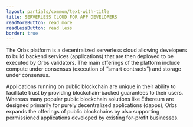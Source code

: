 ```yaml
---
layout: partials/common/text-with-title
title: SERVERLESS CLOUD FOR APP DEVELOPERS
readMoreButton: read more
readLessButton: read less
border: true
---
```


The Orbs platform is a decentralized serverless cloud allowing developers to build backend services (applications) that are then deployed to be executed by Orbs validators. The main offerings of the platform include compute under consensus (execution of “smart contracts”) and storage under consensus.

Applications running on public blockchain are unique in their ability to facilitate trust by providing blockchain-backed guarantees to their users. Whereas many popular public blockchain solutions like Ethereum are designed primarily for purely decentralized applications (dapps), Orbs expands the offerings of public blockchains by also supporting permissioned applications developed by existing for-profit businesses.
